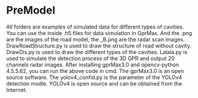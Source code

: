 # PreModel
All folders are examples of simulated data for different types of cavities.
You can use the inside .h5 files for data simulation in GprMax. 
And the .png are the images of the road model, the _B.png are the radar scan images.
DrawRoadStructure.py is used to draw the structure of road without cavity.
DrawDis.py is used to draw the different types of the cavities.
Lalala.py is used to simulate the detection process of the 3D GPR and output 20 channels radar images.
After installing gprMax3.0 and opencv-python 4.5.5.62, you can run the above code in cmd.
The gprMax3.0 is an open source software.
The yolov4_confid.py is the parameter of the YOLOv4 detection modle.
YOLOv4 is open source and can be obtained from the Internet.
